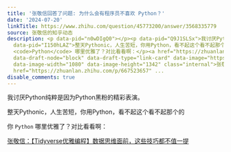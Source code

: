 ```yaml
---
title: '张敬信回答了问题: 为什么会有程序员不喜欢 Python？'
date: '2024-07-20'
linkTitle: https://www.zhihu.com/question/45773200/answer/3568335779
source: 张敬信的知乎动态
description: <p data-pid="n0wDIgQ0"></p><p data-pid="Q9J1SLSx">我讨厌Python纯粹是因为Python黑粉的精彩表演。</p><p
  data-pid="I150hLAZ">整天Pythonic，人生苦短，你用Python，看不起这个看不起那个的</p><p data-pid="4f4qX1Re">你
  <code>Python</code> 哪里优雅了？对比看看啊：</p><a href="https://zhuanlan.zhihu.com/p/683479860"
  data-draft-node="block" data-draft-type="link-card" data-image="https://pic2.zhimg.com/v2-2aaf3108920104881ca769f914a600e9_ipico.jpg"
  data-image-width="1080" data-image-height="1342" class="internal">张敬信：【Tidyverse优雅编程】数据思维面前，这些技巧都不值一提</a><a
  href="https://zhuanlan.zhihu.com/p/667523657" ...
disable_comments: true
---
```

<p data-pid="n0wDIgQ0"></p><p data-pid="Q9J1SLSx">我讨厌Python纯粹是因为Python黑粉的精彩表演。</p><p data-pid="I150hLAZ">整天Pythonic，人生苦短，你用Python，看不起这个看不起那个的</p><p data-pid="4f4qX1Re">你 <code>Python</code> 哪里优雅了？对比看看啊：</p><a href="https://zhuanlan.zhihu.com/p/683479860" data-draft-node="block" data-draft-type="link-card" data-image="https://pic2.zhimg.com/v2-2aaf3108920104881ca769f914a600e9_ipico.jpg" data-image-width="1080" data-image-height="1342" class="internal">张敬信：【Tidyverse优雅编程】数据思维面前，这些技巧都不值一提</a><a href="https://zhuanlan.zhihu.com/p/667523657" ...